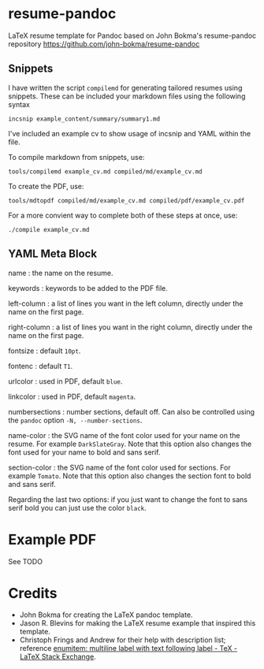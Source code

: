 # resume-pandoc

LaTeX resume template for Pandoc based on John Bokma's resume-pandoc repository
https://github.com/john-bokma/resume-pandoc

## Snippets
I have written the script `compilemd` for generating tailored resumes using snippets.
These can be included your markdown files using the following syntax

~~~
incsnip example_content/summary/summary1.md
~~~

I've included an example cv to show usage of incsnip and YAML within the file.

To compile markdown from snippets, use:

~~~
tools/compilemd example_cv.md compiled/md/example_cv.md
~~~

To create the PDF, use:

~~~
tools/mdtopdf compiled/md/example_cv.md compiled/pdf/example_cv.pdf
~~~

For a more convient way to complete both of these steps at once, use:

~~~
./compile example_cv.md
~~~


## YAML Meta Block

name
 : the name on the resume.

keywords
 : keywords to be added to the PDF file.

left-column
 : a list of lines you want in the left column, directly under the name
   on the first page.

right-column
 : a list of lines you want in the right column, directly under the
   name on the first page.

fontsize
 : default `10pt`.

fontenc
 : default `T1`.

urlcolor
 : used in PDF, default `blue`.

linkcolor
 : used in PDF, default `magenta`.

numbersections
 : number sections, default off. Can also be controlled using the
 `pandoc` option `-N, --number-sections`.

name-color
 : the SVG name of the font color used for your name on the
 resume. For example `DarkSlateGray`. Note that this option
 also changes the font used for your name to bold and sans serif.

section-color
 : the SVG name of the font color used for sections. For example
 `Tomato`.  Note that this option also changes the section font to
 bold and sans serif.

Regarding the last two options: if you just want to change the font to
sans serif bold you can just use the color `black`.

# Example PDF

See TODO

# Credits

- John Bokma for creating the LaTeX pandoc template.
- Jason R. Blevins for making the LaTeX resume example that inspired this
  template.
- Christoph Frings and Andrew for their help with description list; reference
  [enumitem: multiline label with text following label - TeX - LaTeX Stack Exchange](https://tex.stackexchange.com/questions/323903/enumitem-multiline-label-with-text-following-label).
